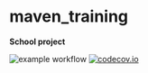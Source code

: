 # maven_training
**School project**

![example workflow](https://github.com/<MinixBF>/<maven_training>/actions/workflows/<WORKFLOW_FILE>/badge.svg)
[![codecov.io](https://codecov.io/github/<MinixBF>/<maven_training>/coverage.svg?branch=main)](https://codecov.io/github/<MinixBF>/<maven_training>?branch=main)